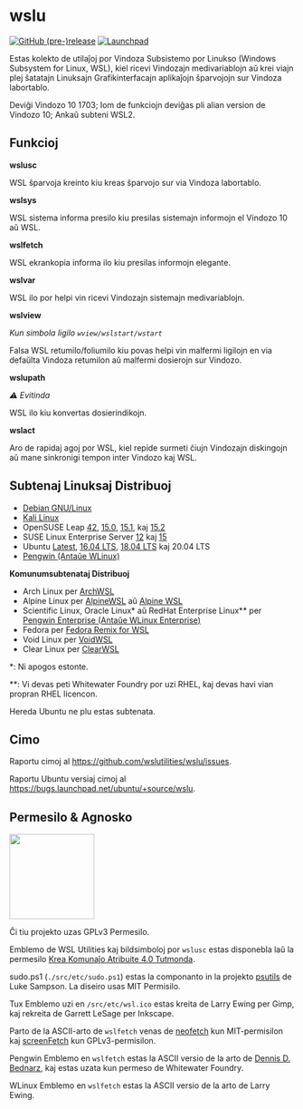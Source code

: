 
# wslu

[![GitHub (pre-)release](https://img.shields.io/github/v/release/wslutilities/wslu?include_prereleases&label=eldono&logo=github&style=flat-square)](https://github.com/wslutilities/wslu)
[![Launchpad](https://img.shields.io/static/v1?label=launchpad&logo=launchpad&color=F8C300&message=spegulita&style=flat-square)](https://launchpad.net/wslu)

Estas kolekto de utilaĵoj por Vindoza Subsistemo por Linukso (Windows Subsystem for Linux, WSL), kiel ricevi Vindozajn medivariablojn aŭ krei viajn plej ŝatatajn Linuksajn Grafikinterfacajn aplikaĵojn ŝparvojojn sur Vindoza labortablo.

Deviĝi Vindozo 10 1703; Iom de funkciojn deviĝas pli alian version de Vindozo 10; Ankaŭ subteni WSL2.

## Funkcioj

**wslusc**

WSL ŝparvoja kreinto kiu kreas ŝparvojo sur via Vindoza labortablo.

**wslsys**

WSL sistema informa presilo kiu presilas sistemajn informojn el Vindozo 10 aŭ WSL.

**wslfetch**

WSL ekrankopia informa ilo kiu presilas informojn elegante.

**wslvar**

WSL ilo por helpi vin ricevi Vindozajn sistemajn medivariablojn.

**wslview**

*Kun simbola ligilo `wview/wslstart/wstart`*

Falsa WSL retumilo/foliumilo kiu povas helpi vin malfermi ligilojn en via defaŭlta Vindoza retumilon aŭ malfermi dosierojn sur Vindozo.

**wslupath**

*⚠ Evitinda*

WSL ilo kiu konvertas dosierindikojn.

**wslact**

Aro de rapidaj agoj por WSL, kiel repide surmeti ĉiujn Vindozajn diskingojn aŭ mane sinkronigi tempon inter Vindozo kaj WSL.

## Subtenaj Linuksaj Distribuoj

- [Debian GNU/Linux](https://www.microsoft.com/store/productId/9MSVKQC78PK6)
- [Kali Linux](https://www.microsoft.com/store/productId/9PKR34TNCV07)
- OpenSUSE Leap [42](https://www.microsoft.com/store/productId/9NJVJTS82TJX), [15.0](https://www.microsoft.com/store/productId/9N1TB6FPVJ8C), [15.1](https://www.microsoft.com/store/productId/9NJFZK00FGKV), kaj [15.2](https://www.microsoft.com/store/productId/9MZD0N9Z4M4H)
- SUSE Linux Enterprise Server [12](https://www.microsoft.com/store/productId/9P32MWBH6CNS) kaj [15](https://www.microsoft.com/store/productId/9PMW35D7FNLX)
- Ubuntu [Latest](https://www.microsoft.com/store/productId/9NBLGGH4MSV6), [16.04 LTS](https://www.microsoft.com/store/productId/9PJN388HP8C9), [18.04 LTS](https://www.microsoft.com/store/productId/9N9TNGVNDL3Q) kaj 20.04 LTS
- [Pengwin (Antaŭe WLinux)](https://www.microsoft.com/store/productId/9NV1GV1PXZ6P)

**Komunumsubtenataj Distribuoj**
- Arch Linux per [ArchWSL](https://github.com/yuk7/ArchWSL)
- Alpine Linux per [AlpineWSL](https://github.com/yuk7/AlpineWSL) aŭ [Alpine WSL](https://www.microsoft.com/store/productId/9P804CRF0395)
- Scientific Linux, Oracle Linux* aŭ RedHat Enterprise Linux** per [Pengwin Enterprise (Antaŭe WLinux Enterprise)](https://www.microsoft.com/store/productId/9N8LP0X93VCP)
- Fedora per [Fedora Remix for WSL](https://github.com/WhitewaterFoundry/WSLFedoraRemix)
- Void Linux per [VoidWSL](https://github.com/am11/VoidWSL)
- Clear Linux per [ClearWSL](https://github.com/wight554/ClearWSL)


*: Ni apogos estonte.

**: Vi devas peti Whitewater Foundry por uzi RHEL, kaj devas havi vian propran RHEL licencon.

Hereda Ubuntu ne plu estas subtenata.

## Cimo

Raportu cimoj al <https://github.com/wslutilities/wslu/issues>.

Raportu Ubuntu versiaj cimoj al <https://bugs.launchpad.net/ubuntu/+source/wslu>.

## Permesilo & Agnosko

<img width="150" src="https://www.gnu.org/graphics/gplv3-with-text-136x68.png">

Ĉi tiu projekto uzas GPLv3 Permesilo.

Emblemo de WSL Utilities kaj bildsimboloj por `wslusc` estas disponebla laŭ la permesilo [Krea Komunaĵo Atribuite 4.0 Tutmonda](http://creativecommons.org/licenses/by/4.0/).

sudo.ps1 (`./src/etc/sudo.ps1`) estas la componanto in la projekto [psutils](^1) de Luke Sampson. La diseiro usas MIT Permisilo.

Tux Emblemo uzi en `/src/etc/wsl.ico` estas kreita de Larry Ewing per Gimp, kaj rekreita de Garrett LeSage per Inkscape.

Parto de la ASCII-arto de `wslfetch` venas de [neofetch](^2) kun MIT-permisilon kaj [screenFetch](^3) kun GPLv3-permisilon.

Pengwin Emblemo en `wslfetch` estas la ASCII versio de la arto de [Dennis D. Bednarz](^4), kaj estas uzata kun permeso de Whitewater Foundry.

WLinux Emblemo en `wslfetch` estas la ASCII versio de la arto de Larry Ewing.

[^1]: https://github.com/lukesampson/psutils/
[^2]: https://github.com/dylanaraps/neofetch/
[^3]: https://github.com/KittyKatt/screenFetch/
[^4]: https://twitter.com/DennisBednarz